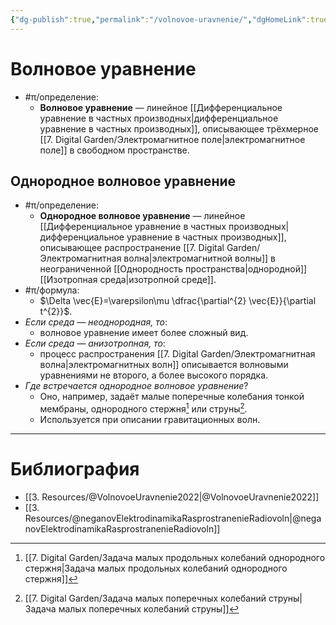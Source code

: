 ```yaml
---
{"dg-publish":true,"permalink":"/volnovoe-uravnenie/","dgHomeLink":true,"dgPassFrontmatter":false}
---
```



# Волновое уравнение

- #π/определение:
	- **Волновое уравнение** — линейное [[Дифференциальное уравнение в частных производных|дифференциальное уравнение в частных производных]], описывающее трёхмерное [[7. Digital Garden/Электромагнитное поле|электромагнитное поле]] в свободном пространстве.

## Однородное волновое уравнение

- #π/определение:
	- **Однородное волновое уравнение** — линейное [[Дифференциальное уравнение в частных производных|дифференциальное уравнение в частных производных]], описывающее распространение [[7. Digital Garden/Электромагнитная волна|электромагнитной волны]] в неограниченной [[Однородность пространства|однородной]] [[Изотропная среда|изотропной среде]].
- #π/формула:
	- $\Delta \vec{E}=\varepsilon\mu \dfrac{\partial^{2} \vec{E}}{\partial t^{2}}$.
- *Если среда — неоднородная, то*:
	- волновое уравнение имеет более сложный вид.
- *Если среда — анизотропная, то*:
	- процесс распространения [[7. Digital Garden/Электромагнитная волна|электромагнитных волн]] описывается волновыми уравнениями не второго, а более высокого порядка.
- *Где встречается однородное волновое уравнение*?
	- Оно, например, задаёт малые поперечные колебания тонкой мембраны, однородного стержня[^1] или струны[^2].
	- Используется при описании гравитационных волн.

---

# Библиография

- [[3. Resources/@VolnovoeUravnenie2022|@VolnovoeUravnenie2022]]
- [[3. Resources/@neganovElektrodinamikaRasprostranenieRadiovoln|@neganovElektrodinamikaRasprostranenieRadiovoln]]

[^1]: [[7. Digital Garden/Задача малых продольных колебаний однородного стержня|Задача малых продольных колебаний однородного стержня]]
[^2]: [[7. Digital Garden/Задача малых поперечных колебаний струны|Задача малых поперечных колебаний струны]]